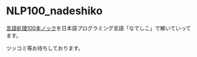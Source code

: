 # NLP100_nadeshiko


[言語処理100本ノック](http://www.cl.ecei.tohoku.ac.jp/nlp100/)を日本語プログラミング言語「なでしこ」で解いていってます。

ツッコミ等お待ちしております。
